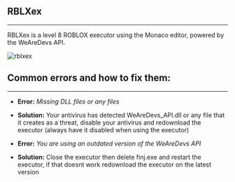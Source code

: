 ## RBLXex
----------------------------------------------

RBLXex is a level 8 ROBLOX executor using the Monaco editor, powered by the WeAreDevs API.

![rblxex](https://user-images.githubusercontent.com/110287364/198832662-cc3dd4cb-1329-4cf7-b133-692ce9615080.png)

## Common errors and how to fix them:
----------------------------------------------

- **Error:** *_Missing DLL files or any files_*
- **Solution:** Your antivirus has detected WeAreDevs_API.dll or any file that it creates as a threat, disable your antivirus and redownload the executor (always have it disabled when using the executor)


- **Error:** *_You are using an outdated version of the WeAreDevs API_*
- **Solution:** Close the executor then delete finj.exe and restart the executor, if that doesnt work redownload the executor on the latest version
